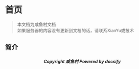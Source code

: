 # 首页
> 本文档为咸鱼村文档  
> 如果服务器的内容没有更新到文档的话，请联系XianYu或技术

## 简介
###
###
###
###
###
###
###
###
###
###
###
###
###
###
##### <center> Copyright 咸鱼村 Powered by docsify
